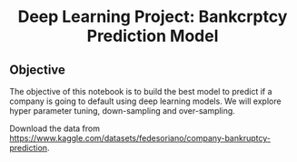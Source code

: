 # <center> Deep Learning Project: Bankcrptcy Prediction Model
  
  
## Objective
The objective of this notebook is to build the best model to predict if a company is going to default using deep learning models. We will explore hyper parameter tuning, down-sampling and over-sampling.
  
Download the data from https://www.kaggle.com/datasets/fedesoriano/company-bankruptcy-prediction. 
